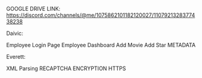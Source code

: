 GOOGLE DRIVE LINK: https://discord.com/channels/@me/1075862101182120027/1107921328377438238

Daivic:

Employee Login Page
Employee Dashboard
Add Movie
Add Star
METADATA

Everett:

XML Parsing
RECAPTCHA
ENCRYPTION
HTTPS



